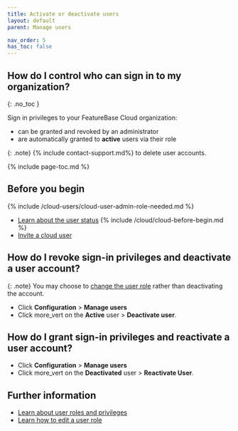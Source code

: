 ```yaml
---
title: Activate or deactivate users
layout: default
parent: Manage users

nav_order: 5
has_toc: false
---
```


## How do I control who can sign in to my organization?
{: .no_toc }

Sign in privileges to your FeatureBase Cloud organization:
* can be granted and revoked by an administrator
* are automatically granted to **active** users via their role

{: .note}
{% include contact-support.md%} to delete user accounts.

{% include page-toc.md %}

## Before you begin

{% include /cloud-users/cloud-user-admin-role-needed.md %}
* [Learn about the user status](/docs/cloud/cloud-users/cloud-ref-user-status)
{% include /cloud/cloud-before-begin.md %}
* [Invite a cloud user](/docs/cloud/cloud-users/cloud-user-invite)

## How do I revoke sign-in privileges and deactivate a user account?

{: .note}
You may choose to [change the user role](/docs/cloud/cloud-users/cloud-user-edit-role) rather than deactivating the account.

* Click **Configuration** > **Manage users**
* Click <span class="material-icons md-18">more_vert</span>  on the **Active** user > **Deactivate user**.

## How do I grant sign-in privileges and reactivate a user account?

* Click **Configuration** > **Manage users**
* Click <span class="material-icons md-18">more_vert</span>  on the **Deactivated** user > **Reactivate User**.

## Further information

* [Learn about user roles and privileges](/docs/cloud/cloud-users/cloud-ref-user-roles)
* [Learn how to edit a user role](/docs/cloud/cloud-users/cloud-user-edit-role)
